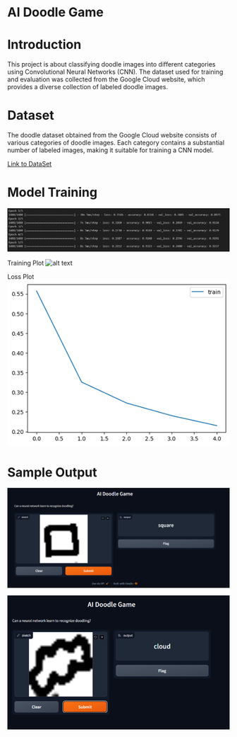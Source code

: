 # AI Doodle Game
# Introduction
This project is about classifying doodle images into different categories using Convolutional Neural Networks (CNN). The dataset used for training and evaluation was collected from the Google Cloud website, which provides a diverse collection of labeled doodle images.

# Dataset
The doodle dataset obtained from the Google Cloud website consists of various categories of doodle images. Each category contains a substantial number of labeled images, making it suitable for training a CNN model.

[Link to DataSet](https://drive.google.com/file/d/1Ci-cWxXxNtTXKVOIueS1TAKbxMKSutIb/view?usp=sharing)





# Model Training
![alt text](https://github.com/gaganchapa/Doodle_Classification/blob/main/model.png)

Training Plot
![alt text](https://github.com/gaganchapa/Doodle_Classification/blob/main/out.png)

Loss Plot
![alt text](https://github.com/gaganchapa/Doodle_Classification/blob/main/loss.png)

# Sample Output

![alt text](https://github.com/gaganchapa/Doodle_Classification/blob/main/RES.png)

![alt text](https://github.com/gaganchapa/Doodle_Classification/blob/main/liv.png)
